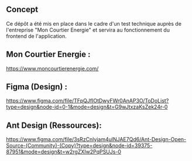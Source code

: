 ## Concept

Ce dépôt a été mis en place dans le cadre d'un test technique auprès de l'entreprise "Mon Courtier Energie" et servira au fonctionnement du frontend de l'application.

## Mon Courtier Energie :

https://www.moncourtierenergie.com/

## Figma (Design) :

https://www.figma.com/file/TFpQJfIOtDwyFWr0AnAP3O/ToDoList?type=design&node-id=0-1&mode=design&t=G9wJtxzaKsZek24r-0

## Ant Design (Ressources):

https://www.figma.com/file/3sRzCnlyjam4ulNJAE7Qd6/Ant-Design-Open-Source-(Community)-(Copy)?type=design&node-id=39375-87951&mode=design&t=w2rgZXIw2PqPSUJs-0
